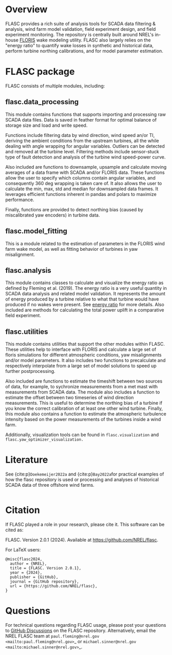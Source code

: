 # Overview

FLASC provides a rich suite of analysis tools for SCADA data filtering &
analysis, wind farm model validation, field experiment design, and field
experiment monitoring. The repository is centrally built around NREL's
in-house [FLORIS](https://github.com/nrel/floris) wake modeling utility.
FLASC also largely relies on the "energy ratio" to quantify wake
losses in synthetic and historical data, perform turbine northing
calibrations, and for model parameter estimation.

# FLASC package

FLASC consists of multiple modules, including:


## flasc.data_processing

This module contains functions that supports importing and processing raw
SCADA data files. Data is saved in feather
format for optimal balance of storage size and load and write speed.

Functions include filtering data by wind direction, wind speed an/or TI,
deriving the ambient conditions from the upstream turbines, all the while
dealing with angle wrapping for angular variables. Outliers
can be detected and removed at the turbine level.
Filtering methods include sensor-stuck type of
fault detection and analysis of the turbine wind speed-power curve.

Also included are functions to downsample, upsample and calculate
moving averages of a data frame with SCADA and/or FLORIS data. These functions
allow the user to specify which columns contain angular variables, and
consequently 360 deg wrapping is taken care of. It also allows the user
to calculate the min, max, std and median for downsampled data frames. It
leverages efficient functions inherent in pandas and polars to maximize
performance.

Finally, functions are provided to detect northing bias (caused by
miscalibrated yaw encoders) in turbine data.

## flasc.model_fitting

This is a module related to the estimation of parameters in the FLORIS wind
farm wake model, as well as fitting behavior of turbines in yaw misalignment.

## flasc.analysis

This module contains classes to calculate and visualize the energy ratio as
defined by Fleming et al. (2019). The energy ratio is a very useful quantity
in SCADA data analysis and related model validation. It represents the amount
of energy produced by a turbine relative to what that turbine would have
produced if no wakes were present.  See [energy ratio](energy_ratio) for more
details. Also included are methods for calculating the total power uplift in a
comparative field experiment.

## flasc.utilities

This module contains utilities that support the other modules within FLASC.
These utilities help to interface with FLORIS and calculate a large set of
floris simulations for different atmospheric conditions, yaw misalignments
and/or model parameters. It also includes two functions to precalculate and
respectively interpolate from a large set of model solutions to speed up
further postprocessing.

Also included are functions to estimate the timeshift between
two sources of data, for example, to sychronize measurements from a met mast
with measurements from SCADA data. The module also includes a function to
estimate the offset between two timeseries of wind direction measurements.
This is useful to determine the northing bias of a turbine if you know the
correct calibration of at least one other wind turbine. Finally, this module
also contains a function to estimate the atmospheric turbulence intensity
based on the power measurements of the turbines inside a wind farm.

Additionally, visualization tools can be found in `flasc.visualization` and `flasc.yaw_optimizer_visualization.`

# Literature

See {cite:p}`Doekemeijer2022a` and {cite:p}`Bay2022a`for practical
examples of how the flasc repository is used or processing and analyses of
historical SCADA data of three offshore wind farms.

  ```{bibliography}
  ```

# Citation


If FLASC played a role in your research, please cite it. This software can be
cited as:

   FLASC. Version 2.0.1 (2024). Available at https://github.com/NREL/flasc.

For LaTeX users:


    @misc{flasc2024,
      author = {NREL},
      title = {FLASC. Version 2.0.1},
      year = {2024},
      publisher = {GitHub},
      journal = {GitHub repository},
      url = {https://github.com/NREL/flasc},
    }


# Questions

For technical questions regarding FLASC usage, please post your questions to
[GitHub Discussions](https://github.com/NREL/flasc/discussions) on the
FLASC repository. Alternatively, email the NREL FLASC team at
`paul.fleming@nrel.gov <mailto:paul.fleming@nrel.gov>`_ or
`michael.sinner@nrel.gov <mailto:michael.sinner@nrel.gov>`_.
